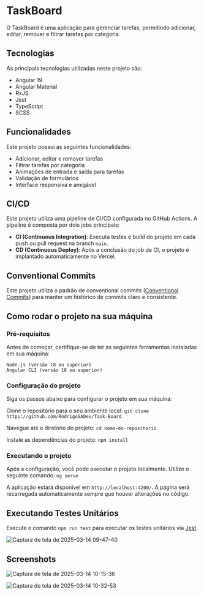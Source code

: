 # TaskBoard

O TaskBoard é uma aplicação para gerenciar tarefas, permitindo adicionar, editar, remover e filtrar tarefas por categoria.

## Tecnologias

As principais tecnologias utilizadas neste projeto são:

- Angular 19
- Angular Material
- RxJS
- Jest
- TypeScript
- SCSS

## Funcionalidades

Este projeto possui as seguintes funcionalidades:

- Adicionar, editar e remover tarefas
- Filtrar tarefas por categoria
- Animações de entrada e saída para tarefas
- Validação de formulários
- Interface responsiva e amigável

## CI/CD

Este projeto utiliza uma pipeline de CI/CD configurada no GitHub Actions. A pipeline é composta por dois jobs principais:

- **CI (Continuous Integration)**: Executa testes e build do projeto em cada push ou pull request na branch `main`.
- **CD (Continuous Deploy)**: Após a conclusão do job de CI, o projeto é implantado automaticamente no Vercel.

## Conventional Commits

Este projeto utiliza o padrão de conventional commits ([Conventional Commits](https://www.conventionalcommits.org/)) para manter um histórico de commits claro e consistente.

## Como rodar o projeto na sua máquina

### Pré-requisitos

Antes de começar, certifique-se de ter as seguintes ferramentas instaladas em sua máquina:

    Node.js (versão 18 ou superior)
    Angular CLI (versão 18 ou superior)

### Configuração do projeto

Siga os passos abaixo para configurar o projeto em sua máquina:

Clone o repositório para o seu ambiente local: ```git clone https://github.com/RodrigoSADev/Task-Board```

Navegue até o diretório do projeto: ```cd nome-do-repositorio```

Instale as dependências do projeto: ```npm install```

### Executando o projeto

Após a configuração, você pode executar o projeto localmente. Utilize o seguinte comando: `ng serve`

A aplicação estará disponível em `http://localhost:4200/`. A página será recarregada automaticamente sempre que houver alterações no código.

## Executando Testes Unitários

Execute o comando `npm run test` para executar os testes unitários via [Jest](https://jestjs.io/pt-BR/).

![Captura de tela de 2025-03-14 09-47-40](https://github.com/user-attachments/assets/7c958d97-fe6a-4c24-ac6d-25fa9dd20507)

## Screenshots

![Captura de tela de 2025-03-14 10-15-36](https://github.com/user-attachments/assets/46022a14-f82c-4fe5-8a97-a2e8499a1f37)

![Captura de tela de 2025-03-14 10-32-53](https://github.com/user-attachments/assets/850d97c3-cb61-4325-9edd-c529979ebcfd)


